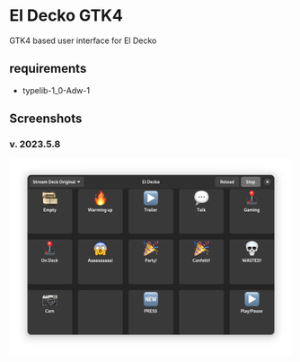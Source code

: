 # El Decko GTK4
GTK4 based user interface for El Decko

## requirements
- typelib-1_0-Adw-1

## Screenshots
### v. 2023.5.8
![](assets/el_decko_gtk4_2023_05_08.png)